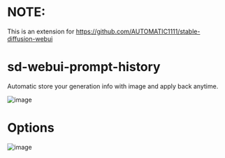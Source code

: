 # NOTE:
This is an extension for https://github.com/AUTOMATIC1111/stable-diffusion-webui

# sd-webui-prompt-history
Automatic store your generation info with image and apply back anytime.

![image](https://github.com/namkazt/sd-webui-prompt-history/assets/6035916/0e8a4871-2f6b-48fb-8f4e-9f8b9f482889)


# Options
![image](https://github.com/namkazt/sd-webui-prompt-history/assets/6035916/62a00856-b3d3-48e7-bac8-8ccfde615910)



